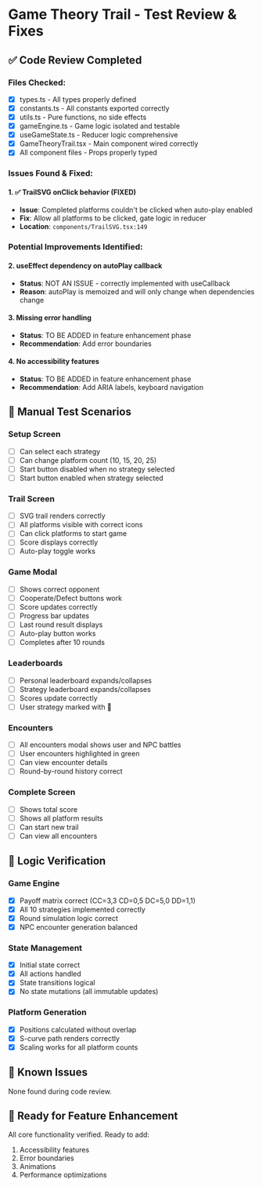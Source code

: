 # Game Theory Trail - Test Review & Fixes

## ✅ Code Review Completed

### Files Checked:
- [x] types.ts - All types properly defined
- [x] constants.ts - All constants exported correctly
- [x] utils.ts - Pure functions, no side effects
- [x] gameEngine.ts - Game logic isolated and testable
- [x] useGameState.ts - Reducer logic comprehensive
- [x] GameTheoryTrail.tsx - Main component wired correctly
- [x] All component files - Props properly typed

### Issues Found & Fixed:

#### 1. ✅ TrailSVG onClick behavior (FIXED)
- **Issue**: Completed platforms couldn't be clicked when auto-play enabled
- **Fix**: Allow all platforms to be clicked, gate logic in reducer
- **Location**: `components/TrailSVG.tsx:149`

### Potential Improvements Identified:

#### 2. useEffect dependency on autoPlay callback
- **Status**: NOT AN ISSUE - correctly implemented with useCallback
- **Reason**: autoPlay is memoized and will only change when dependencies change

#### 3. Missing error handling
- **Status**: TO BE ADDED in feature enhancement phase
- **Recommendation**: Add error boundaries

#### 4. No accessibility features
- **Status**: TO BE ADDED in feature enhancement phase
- **Recommendation**: Add ARIA labels, keyboard navigation

## 🧪 Manual Test Scenarios

### Setup Screen
- [ ] Can select each strategy
- [ ] Can change platform count (10, 15, 20, 25)
- [ ] Start button disabled when no strategy selected
- [ ] Start button enabled when strategy selected

### Trail Screen
- [ ] SVG trail renders correctly
- [ ] All platforms visible with correct icons
- [ ] Can click platforms to start game
- [ ] Score displays correctly
- [ ] Auto-play toggle works

### Game Modal
- [ ] Shows correct opponent
- [ ] Cooperate/Defect buttons work
- [ ] Score updates correctly
- [ ] Progress bar updates
- [ ] Last round result displays
- [ ] Auto-play button works
- [ ] Completes after 10 rounds

### Leaderboards
- [ ] Personal leaderboard expands/collapses
- [ ] Strategy leaderboard expands/collapses
- [ ] Scores update correctly
- [ ] User strategy marked with 👤

### Encounters
- [ ] All encounters modal shows user and NPC battles
- [ ] User encounters highlighted in green
- [ ] Can view encounter details
- [ ] Round-by-round history correct

### Complete Screen
- [ ] Shows total score
- [ ] Shows all platform results
- [ ] Can start new trail
- [ ] Can view all encounters

## 🎯 Logic Verification

### Game Engine
- [x] Payoff matrix correct (CC=3,3 CD=0,5 DC=5,0 DD=1,1)
- [x] All 10 strategies implemented correctly
- [x] Round simulation logic correct
- [x] NPC encounter generation balanced

### State Management
- [x] Initial state correct
- [x] All actions handled
- [x] State transitions logical
- [x] No state mutations (all immutable updates)

### Platform Generation
- [x] Positions calculated without overlap
- [x] S-curve path renders correctly
- [x] Scaling works for all platform counts

## 🐛 Known Issues

None found during code review.

## 🚀 Ready for Feature Enhancement

All core functionality verified. Ready to add:
1. Accessibility features
2. Error boundaries
3. Animations
4. Performance optimizations
